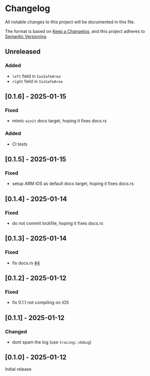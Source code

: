 # Changelog

All notable changes to this project will be documented in this file.

The format is based on [Keep a Changelog](https://keepachangelog.com/en/1.0.0/),
and this project adheres to [Semantic Versioning](https://semver.org/spec/v2.0.0.html).

## Unreleased

### Added

* `left` field in `IosSafeArea`
* `right` field in `IosSafeArea`

## [0.1.6] - 2025-01-15

### Fixed

* mimic `winit` docs target, hoping it fixes docs.rs

### Added

* CI tests

## [0.1.5] - 2025-01-15

### Fixed
* setup ARM iOS as default docs target, hoping it fixes docs.rs

## [0.1.4] - 2025-01-14

### Fixed
* do not commit lockfile, hoping it fixes docs.rs

## [0.1.3] - 2025-01-14

### Fixed
* fix docs.rs [#4](https://github.com/rustunit/bevy_ios_safearea/pull/4)

## [0.1.2] - 2025-01-12

### Fixed
* fix 0.1.1 not compiling on iOS

## [0.1.1] - 2025-01-12

### Changed
* dont spam the log (use `tracing::debug`)

## [0.1.0] - 2025-01-12

Initial release